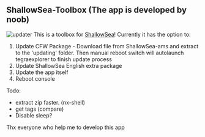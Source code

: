 ## ShallowSea-Toolbox (The app is developed by noob)
![updater](https://lewd.pics/p/u8Nq.jpg)
This is a toolbox for [ShallowSea](https://github.com/carcaschoi/ShallowSea)! Currently it has the option to:
1. Update CFW Package - Download file from ShallowSea-ams and extract to the 'updating' folder. Then manual reboot switch will autolaunch tegraexplorer to finish update process
2. Update ShallowSea English extra package
3. Update the app itself
4. Reboot console

Todo: 
* extract zip faster. (nx-shell)
* get tags (compare)
* Disable sleep? 

Thx everyone who help me to develop this app
